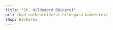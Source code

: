 ```yaml
---
title: "St. Hildegard Bäckerei"
url: /bad-rothenfelde/st-hildegard-baeckerei/
shop: Bäckerei
---
```

